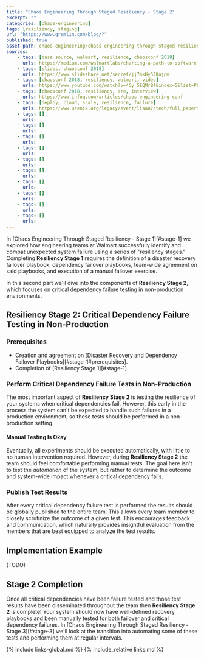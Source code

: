 ```yaml
---
title: "Chaos Engineering Through Staged Resiliency - Stage 2"
excerpt: ""
categories: [chaos-engineering]
tags: [resiliency, staging]
url: "https://www.gremlin.com/blog/?"
published: true
asset-path: chaos-engineering/chaos-engineering-through-staged-resiliency/stage-2
sources:
    - tags: [base source, walmart, resilience, chaosconf 2018]
      urls: https://medium.com/walmartlabs/charting-a-path-to-software-resiliency-38148d956f4a
    - tags: [slides, chaosconf 2018]
      urls: https://www.slideshare.net/secret/jj7mkHy5JKajpm
    - tags: [chaosconf 2018, resiliency, walmart, video]
      urls: https://www.youtube.com/watch?v=4Gy_5EQMrB4&index=5&list=PLLIx5ktghjqKtZdfDDyuJrlhC-ICfhVAN&t=0s
    - tags: [chaosconf 2018, resiliency, sre, interview]
      urls: https://www.infoq.com/articles/chaos-engineering-conf
    - tags: [deploy, cloud, scale, resilience, failure]
      urls: https://www.usenix.org/legacy/event/lisa07/tech/full_papers/hamilton/hamilton_html/index.html
    - tags: []
      urls: 
    - tags: []
      urls: 
    - tags: []
      urls: 
    - tags: []
      urls: 
    - tags: []
      urls: 
    - tags: []
      urls: 
    - tags: []
      urls: 
    - tags: []
      urls: 
    - tags: []
      urls: 
    - tags: []
      urls:   
---
```


In [Chaos Engineering Through Staged Resiliency - Stage 1][#stage-1] we explored how engineering teams at Walmart successfully identify and combat unexpected system failure using a series of "resiliency stages."  Completing **Resiliency Stage 1** requires the definition of a disaster recovery failover playbook, dependency failover playbooks, team-wide agreement on said playbooks, and execution of a manual failover exercise.

In this second part we'll dive into the components of **Resiliency Stage 2**, which focuses on critical dependency failure testing in non-production environments.

## Resiliency Stage 2: Critical Dependency Failure Testing in Non-Production

### Prerequisites

- Creation and agreement on [Disaster Recovery and Dependency Failover Playbooks][#stage-1#prerequisites].
- Completion of [Resiliency Stage 1][#stage-1].

### Perform Critical Dependency Failure Tests in Non-Production

The most important aspect of **Resiliency Stage 2** is testing the resilience of your systems when critical dependencies fail.  However, this early in the process the system can't be expected to handle such failures in a production environment, so these tests should be performed in a non-production setting.  

#### Manual Testing Is Okay

Eventually, all experiments should be executed automatically, with little to no human intervention required.  However, during **Resiliency Stage 2** the team should feel comfortable performing manual tests.  The goal here isn't to test the _automation_ of the system, but rather to determine the outcome and system-wide impact whenever a critical dependency fails.

### Publish Test Results

After every critical dependency failure test is performed the results should be globally published to the entire team.  This allows every team member to closely scrutinize the outcome of a given test.  This encourages feedback and communication, which naturally provides insightful evaluation from the members that are best equipped to analyze the test results.

## Implementation Example

(TODO)

## Stage 2 Completion

Once all critical dependencies have been failure tested and those test results have been disseminated throughout the team then **Resiliency Stage 2** is complete!  Your system should now have well-defined recovery playbooks and been manually tested for both failover and critical dependency failures.  In [Chaos Engineering Through Staged Resiliency - Stage 3][#stage-3] we'll look at the transition into automating some of these tests and performing them at regular intervals.

{% include          links-global.md %}
{% include_relative links.md %}